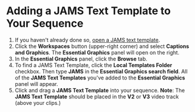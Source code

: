 # Adding a JAMS Text Template to Your Sequence

1. If you haven't already done so, [open a JAMS text template](opening-the-jams-social-media-video-text-template.md).
2. Click the **Workspaces** button (upper-right corner) and select **Captions and Graphics**. The **Essential Graphics** panel will open on the right.
3. In the **Essential Graphics** panel, click the **Browse** tab.
4. To find a JAMS Text Template, click the **Local Templates Folder** checkbox. Then type **JAMS** in the **Essential Graphics search field**. All of the **JAMS Text Templates** you've added to the **Essential Graphics** panel will appear.&#x20;
5. Click and drag a **JAMS Text Template** into your sequence. **Note**: The **JAMS Text Template** should be placed in the **V2** or **V3** video track (above your clips.)
